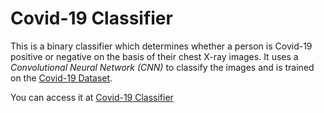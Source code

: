 # **Covid-19 Classifier**

This is a binary classifier which determines whether a person is Covid-19 positive or negative on the basis of their chest X-ray images. It uses a *Convolutional Neural Network (CNN)* to classify the images and is trained on the [Covid-19 Dataset](https://www.kaggle.com/tawsifurrahman/covid19-radiography-database).

You can access it at [Covid-19 Classifier](https://covid-19-chest-xray.herokuapp.com/)
